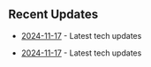 

## Recent Updates
- [2024-11-17](https://github.com/coslynx/testing/blob/main/tweets/tweets-2024-11-17-317199.md) - Latest tech updates

- [2024-11-17](https://github.com/coslynx/testing/blob/main/tweets/tweets-2024-11-17-3f491a.md) - Latest tech updates